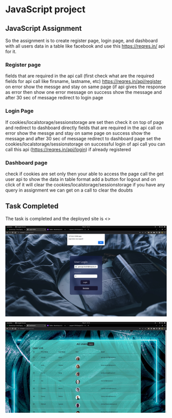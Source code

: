 # JavaScript project

## JavaScript Assignment

So the assignment is to create register page, login page, and dashboard with all users data in a table like facebook and use this <https://reqres.in/> api for it.

### Register page

fields that are required in the api call (first check what are the required fields for api call like firsname, lastname, etc) <https://reqres.in/api/register> on error show the messge and stay on same page (if api gives the response as error then show one error message on success show the message and after 30 sec of message redirect to login page

### Login Page

If cookies/localstorage/sessionstorage are set then check it on top of page and redirect to dashboard directly fields that are required in the api call on error show the messge and stay on same page on success show the message and after 30 sec of message redirect to dashboard page set the cookies/localstorage/sessionstorage on successful login of api call you can call this api (<https://reqres.in/api/login>) if already registered

### Dashboard page

check if cookies are set only then your able to access the page call the get user api to show the data in table format add a button for logout and on click of it will clear the cookies/localstorage/sessionstorage if you have any query in assignment we can get on a call to clear the doubts

## Task Completed

The task is completed and the deployed site is <>

![Screenshots](./images/Screenshot%20from%202023-05-12%2016-14-01.png)

![Screenshots](./images/Screenshot%20from%202023-05-12%2016-14-07.png)
